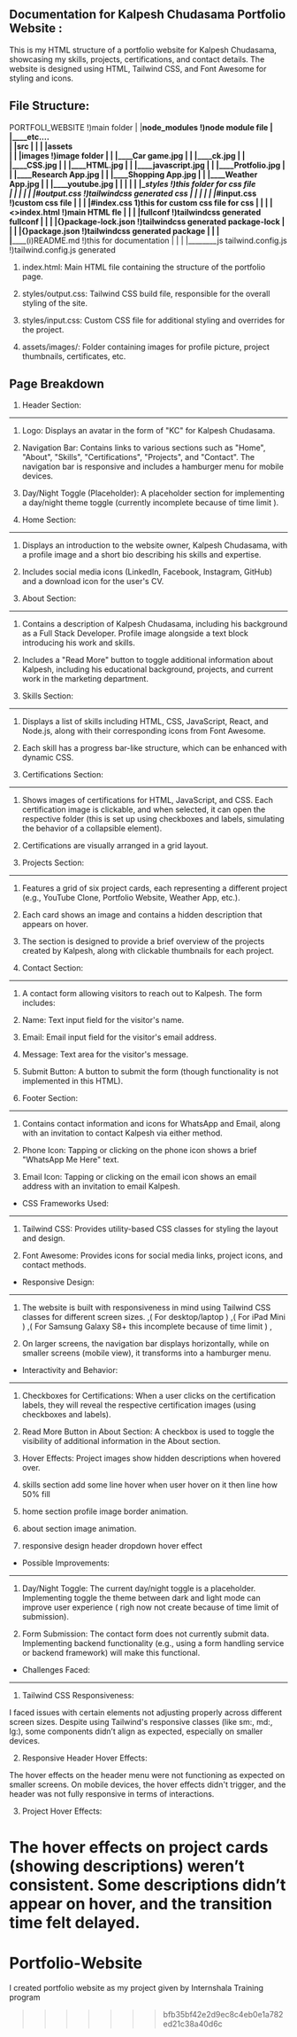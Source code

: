Documentation for Kalpesh Chudasama Portfolio Website :
-----------------------------------------------------
This is my HTML structure of a portfolio website for Kalpesh Chudasama, showcasing my skills, projects, certifications, and contact details. The website is designed using HTML, Tailwind CSS, and Font Awesome for styling and icons.

File Structure:
---------------

PORTFOLI_WEBSITE                         !)main folder
|
|________node_modules                    !)node module file
|     |____etc....    
|
|________src
|       |
|       |______assets                         
|       |   |______images                 !)image folder
|       |       |____Car game.jpg
|       |       |____ck.jpg
|       |       |____CSS.jpg
|       |       |____HTML.jpg
|       |       |____javascript.jpg
|       |       |____Protfolio.jpg
|       |       |____Research App.jpg
|       |       |____Shopping App.jpg
|       |       |____Weather App.jpg
|       |        |____youtube.jpg
|       |
|       | 
|       |_______styles                    !)this folder for css file    
|       |    |
|       |    |___#output.css              !)tailwindcss generated css
|       |    | 
|       |    |___#input.css               !)custom css file
|       | 
|       |________#index.css               1)this for custom css file for css
|       |
|       |________<>index.html             !)main HTML fle
|       |
|       |________fullconf                 !)tailwindcss generated fullconf
|       |
|       |________{}package-lock.json      !)tailwindcss generated package-lock
|       |
|       |________{}package.json           !)tailwindcss generated package
|       |
|       |________(i)README.md             !)this for documentation
|       |
|       |________js tailwind.config.js    !)tailwind.config.js generated


1) index.html: Main HTML file containing the structure of the portfolio page.

2) styles/output.css: Tailwind CSS build file, responsible for the overall styling of the site.

3) styles/input.css: Custom CSS file for additional styling and overrides for the project.

4) assets/images/: Folder containing images for profile picture, project thumbnails, certificates, etc.


Page Breakdown
----------------

1) Header Section:
------------------
1) Logo: Displays an avatar in the form of "KC" for Kalpesh Chudasama.

2) Navigation Bar: Contains links to various sections such as "Home", "About", "Skills", "Certifications", "Projects", and "Contact". The navigation bar is responsive and includes a hamburger menu for mobile devices.

3) Day/Night Toggle (Placeholder): A placeholder section for implementing a day/night theme toggle (currently incomplete because of time limit ). 



2) Home Section:
----------------
1) Displays an introduction to the website owner, Kalpesh Chudasama, with a profile image and a short bio describing his skills and expertise.

2) Includes social media icons (LinkedIn, Facebook, Instagram, GitHub) and a download icon for the user's CV.



3) About Section:
-----------------
1) Contains a description of Kalpesh Chudasama, including his background as a Full Stack Developer.
Profile image alongside a text block introducing his work and skills.

2) Includes a "Read More" button to toggle additional information about Kalpesh, including his educational background, projects, and current work in the marketing department.



4) Skills Section:
-----------------
1) Displays a list of skills including HTML, CSS, JavaScript, React, and Node.js, along with their corresponding icons from Font Awesome.

2) Each skill has a progress bar-like structure, which can be enhanced with dynamic CSS.



5) Certifications Section:
----------------------
1) Shows images of certifications for HTML, JavaScript, and CSS. Each certification image is clickable, and when selected, it can open the respective folder (this is set up using checkboxes and labels, simulating the behavior of a collapsible element).

2) Certifications are visually arranged in a grid layout.



6) Projects Section:
--------------------
1) Features a grid of six project cards, each representing a different project (e.g., YouTube Clone, Portfolio Website, Weather App, etc.).

2) Each card shows an image and contains a hidden description that appears on hover.

3) The section is designed to provide a brief overview of the projects created by Kalpesh, along with clickable thumbnails for each project.



7) Contact Section:
-------------------
1) A contact form allowing visitors to reach out to Kalpesh. The form includes:

2) Name: Text input field for the visitor's name.

3) Email: Email input field for the visitor's email address.

4) Message: Text area for the visitor's message.

5) Submit Button: A button to submit the form (though functionality is not implemented in this HTML).



8) Footer Section:
------------------
1) Contains contact information and icons for WhatsApp and Email, along with an invitation to contact Kalpesh via either method.

2) Phone Icon: Tapping or clicking on the phone icon shows a brief "WhatsApp Me Here" text.

3) Email Icon: Tapping or clicking on the email icon shows an email address with an invitation to email Kalpesh.



* CSS Frameworks Used:
----------------------
1) Tailwind CSS: Provides utility-based CSS classes for styling the layout and design.

2) Font Awesome: Provides icons for social media links, project icons, and contact methods.



* Responsive Design:
--------------------
1) The website is built with responsiveness in mind using Tailwind CSS classes for different screen sizes.
 ,( For desktop/laptop ) ,( For iPad Mini ) ,( For Samsung Galaxy S8+ this incomplete because of time limit ) 
,

2) On larger screens, the navigation bar displays horizontally, while on smaller screens (mobile view), it transforms into a hamburger menu.



* Interactivity and Behavior:
-----------------------------
1) Checkboxes for Certifications: When a user clicks on the certification labels, they will reveal the respective certification images (using checkboxes and labels).

2) Read More Button in About Section: A checkbox is used to toggle the visibility of additional information in the About section.

3) Hover Effects: Project images show hidden descriptions when hovered over.

4) skills section add some line hover when user hover on it then line how 50% fill 

5) home section profile image border animation.

6) about section image animation. 

7) responsive design header dropdown hover effect



* Possible Improvements:
------------------------
1) Day/Night Toggle: The current day/night toggle is a placeholder. Implementing toggle the theme between dark and light mode can improve user experience ( righ now not create because of time limit of submission).

2) Form Submission: The contact form does not currently submit data. Implementing backend functionality (e.g., using a form handling service or backend framework) will make this functional.




* Challenges Faced:
-------------------

1) Tailwind CSS Responsiveness:

I faced issues with certain elements not adjusting properly across different screen sizes. Despite using Tailwind's responsive classes (like sm:, md:, lg:), some components didn’t align as expected, especially on smaller devices.


2) Responsive Header Hover Effects:

The hover effects on the header menu were not functioning as expected on smaller screens. On mobile devices, the hover effects didn't trigger, and the header was not fully responsive in terms of interactions.

3) Project Hover Effects:

The hover effects on project cards (showing descriptions) weren’t consistent. Some descriptions didn’t appear on hover, and the transition time felt delayed.
=======
# Portfolio-Website
I created portfolio website as my project given by Internshala Training program 
>>>>>>> bfb35bf42e2d9ec8c4eb0e1a782ed21c38a40d6c
